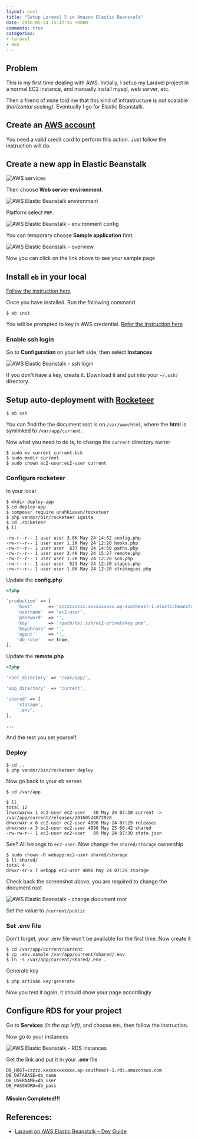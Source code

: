 ```yaml
---
layout: post
title: "Setup Laravel 5 in Amazon Elastic Beanstalk"
date: 2016-05-24 15:42:55 +0800
comments: true
categories: 
- laravel
- aws
---
```


## Problem

This is my first time dealing with AWS. Initially, I setup my Laravel project in a normal EC2 instance, and manually install mysql, web server, etc.

Then a friend of mine told me that this kind of infrastructure is not scalable _(horizontal scaling)_. Eventually I go for Elastic Beanstalk.

## Create an [AWS account](https://aws.amazon.com/)

You need a valid credit card to perform this action. Just follow the instruction will do.

## Create a new app in Elastic Beanstalk

![AWS services](/images/posts/2016-05-24-setup-laravel-5-in-amazon-elastic-beanstalk/aws-services-eb.png)

Then choose **Web server environment**.

![AWS Elastic Beanstalk environment](/images/posts/2016-05-24-setup-laravel-5-in-amazon-elastic-beanstalk/eb-environment.png)

Platform select `PHP`.

![AWS Elastic Beanstalk - environment config](/images/posts/2016-05-24-setup-laravel-5-in-amazon-elastic-beanstalk/eb-environment-config.png)

You can temporary choose **Sample application** first.

![AWS Elastic Beanstalk - overview](/images/posts/2016-05-24-setup-laravel-5-in-amazon-elastic-beanstalk/eb-environment-overview.png)

Now you can click on the link above to see your sample page

## Install `eb` in your local

[Follow the instruction here](https://docs.aws.amazon.com/console/elasticbeanstalk/eb-cli-install)

Once you have installed. Run the following command

```
$ eb init
```

You will be prompted to key in AWS credential. [Refer the instruction here](http://docs.aws.amazon.com/general/latest/gr/getting-aws-sec-creds.html)


### Enable ssh login

Go to **Configuration** on your left side, then select **Instances**

![AWS Elastic Beanstalk - ssh login](/images/posts/2016-05-24-setup-laravel-5-in-amazon-elastic-beanstalk/choose-your-ssh-key.png)

If you don't have a key, create it. Download it and put into your `~/.ssh/` directory.

## Setup auto-deployment with [Rocketeer](http://rocketeer.autopergamene.eu/)

```
$ eb ssh
```

You can find the the document root is on `/var/www/html`, where the **html** is symlinked to `/var/app/current`.

Now what you need to do is, to change the `current` directory owner

```
$ sudo mv current current.bck
$ sudo mkdir current
$ sudo chown ec2-user:ec2-user current
```

### Configure rocketeer

In your local

```
$ mkdir deploy-app
$ cd deploy-app
$ composer require anahkiasen/rocketeer
$ php vendor/bin/rocketeer ignite
$ cd .rocketeer
$ ll

-rw-r--r-- 1 user user 3.8K May 24 14:52 config.php
-rw-r--r-- 1 user user 1.1K May 24 12:20 hooks.php
-rw-r--r-- 1 user user  637 May 24 14:50 paths.php
-rw-r--r-- 1 user user 2.4K May 24 15:27 remote.php
-rw-r--r-- 1 user user 1.2K May 24 12:20 scm.php
-rw-r--r-- 1 user user  523 May 24 12:20 stages.php
-rw-r--r-- 1 user user 1.8K May 24 12:20 strategies.php
```

Update the **config.php**

```php
<?php

'production' => [
    'host'      => 'zzzzzzzzzz.xxxxxxxxxx.ap-southeast-1.elasticbeanstalk.com',
    'username'  => 'ec2-user',
    'password'  => '', 
    'key'       => '/path/to/.ssh/ec2-privatekey.pem',
    'keyphrase' => '', 
    'agent'     => '', 
    'db_role'   => true,
],
```

Update the **remote.php**

```php
<?php

'root_directory' => '/var/app/',

'app_directory'  => 'current',

'shared' => [
    'storage',
    '.env',
],

...
```

And the rest you set yourself.

### Deploy

```
$ cd ..
$ php vendor/bin/rocketeer deploy
```

Now go back to your eb server.

```
$ cd /var/app

$ ll
total 12
lrwxrwxrwx 1 ec2-user ec2-user   40 May 24 07:30 current -> /var/app/current/releases/20160524072928
drwxrwxr-x 6 ec2-user ec2-user 4096 May 24 07:29 releases
drwxrwxr-x 3 ec2-user ec2-user 4096 May 25 06:42 shared
-rw-rw-r-- 1 ec2-user ec2-user   89 May 24 07:30 state.json
```

See? All belongs to `ec2-user`. Now change the `shared/storage` ownership

```
$ sudo chown -R webapp:ec2-user shared/storage
$ ll shared/
total 4
drwxr-sr-x 7 webapp ec2-user 4096 May 24 07:29 storage
```

Check back the screenshot above, you are required to change the document root

![AWS Elastic Beanstalk - change document root](/images/posts/2016-05-24-setup-laravel-5-in-amazon-elastic-beanstalk/change-docroot.png)

Set the value to `/current/public`

### Set .env file

Don't forget, your .env file won't be available for the first time. Now create it

```
$ cd /var/app/current/current
$ cp .env.sample /var/app/current/shared/.env
$ ln -s /var/app/current/shared/.env .
```

Generate key

```
$ php artisan key:generate
```

Now you test it again, it should show your page accordingly

## Configure RDS for your project

Go to **Services** _(in the top left)_, and choose `RDS`, then follow the instruction.

Now go to your instances

![AWS Elastic Beanstalk - RDS instances](/images/posts/2016-05-24-setup-laravel-5-in-amazon-elastic-beanstalk/rds-instances.png)

Get the link and put it in your **.env** file

```
DB_HOST=zzzzz.xxxxxxxxxxxx.ap-southeast-1.rds.amazonaws.com
DB_DATABASE=db_name
DB_USERNAME=db_user
DB_PASSWORD=db_pass
```

#### Mission Completed!!!


## References:

- [Laravel on AWS Elastic Beanstalk – Dev Guide](http://blog.goforyt.com/laravel-aws-elastic-beanstalk-dev-guide/)
